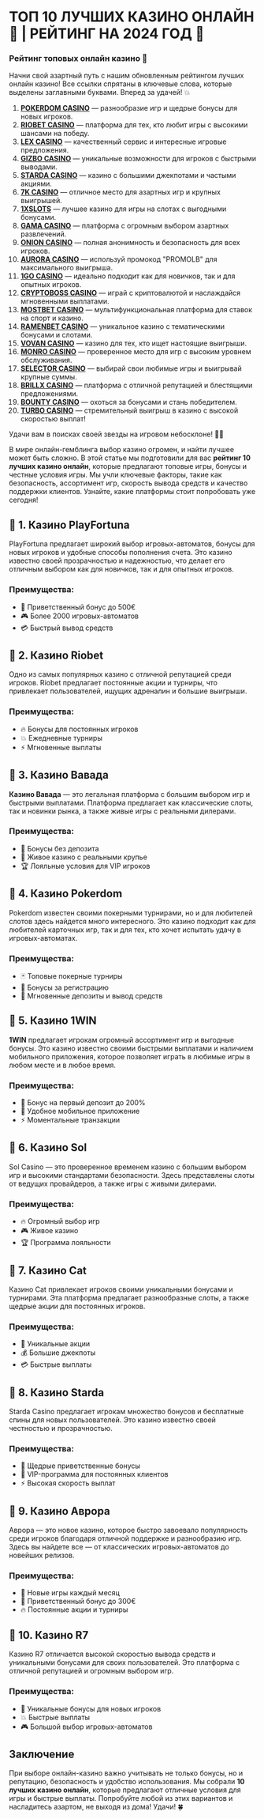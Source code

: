 # ТОП 10 ЛУЧШИХ КАЗИНО ОНЛАЙН 🎰 | РЕЙТИНГ НА 2024 ГОД 🚀
### Рейтинг топовых онлайн казино 🎰

Начни свой азартный путь с нашим обновленным рейтингом лучших онлайн казино! Все ссылки спрятаны в ключевые слова, которые выделены заглавными буквами. Вперед за удачей! 💥

1. **[POKERDOM CASINO](https://brandplay.link/Bxg7SC7H)** — разнообразие игр и щедрые бонусы для новых игроков.
2. **[RIOBET CASINO](https://brandplay.link/dtx89f2L)** — платформа для тех, кто любит игры с высокими шансами на победу.
3. **[LEX CASINO](https://brandplay.link/2HFTmBc8)** — качественный сервис и интересные игровые предложения.
4. **[GIZBO CASINO](https://gizbo-tea02.com/c8e962e89)** — уникальные возможности для игроков с быстрыми выводами.
5. **[STARDA CASINO](https://brandplay.link/cpFQbWKn)** — казино с большими джекпотами и частыми акциями.
6. **[7K CASINO](https://brandplay.link/dd46bNgD)** — отличное место для азартных игр и крупных выигрышей.
7. **[1XSLOTS](https://brandplay.link/R4xfxqdm)** — лучшее казино для игры на слотах с выгодными бонусами.
8. **[GAMA CASINO](https://brandplay.link/zrZpLFTP)** — платформа с огромным выбором азартных развлечений.
9. **[ONION CASINO](https://obclk001-2d.top/click?offer_id=986&partner_id=10542&landing_id=1798&utm_medium=affiliate&sub_1=oncasino3)** — полная анонимность и безопасность для всех игроков.
10. **[AURORA CASINO](https://10trafic-stat2.com/click/668546566bcc6313411604c7/6766/15114/subaccount?promocode=PROMOLB)** — используй промокод "PROMOLB" для максимального выигрыша.
11. **[1GO CASINO](https://1go-ircp01.com/ce015f410)** — идеально подходит как для новичков, так и для опытных игроков.
12. **[CRYPTOBOSS CASINO](https://cryptobossc.online/d847bcfa9)** — играй с криптовалютой и наслаждайся мгновенными выплатами.
13. **[MOSTBET CASINO](https://ktbtis024ifqfn0mst.com/beQs)** — мультифункциональная платформа для ставок на спорт и казино.
14. **[RAMENBET CASINO](https://get.saltyram.com/ru/registration?apkpop=0&partner=p24970p3296034p5526)** — уникальное казино с тематическими бонусами и слотами.
15. **[VOVAN CASINO](https://vovan.site/d2375cf9b)** — казино для тех, кто ищет настоящие выигрыши.
16. **[MONRO CASINO](https://mnr-ircp01.com/c3ce72a2c)** — проверенное место для игр с высоким уровнем обслуживания.
17. **[SELECTOR CASINO](https://gosel.pl/SELVK)** — выбирай свои любимые игры и выигрывай крупные суммы.
18. **[BRILLX CASINO](https://brillx.pub/BRIVK)** — платформа с отличной репутацией и блестящими предложениями.
19. **[BOUNTY CASINO](https://bounty-casino.de/BOVK)** — охоться за бонусами и стань победителем.
20. **[TURBO CASINO](https://turbo-casino.pro/TURVK)** — стремительный выигрыш в казино с высокой скоростью выплат!

Удачи вам в поисках своей звезды на игровом небосклоне! 🌟🎲

В мире онлайн-гемблинга выбор казино огромен, и найти лучшее может быть сложно. В этой статье мы подготовили для вас **рейтинг 10 лучших казино онлайн**, которые предлагают топовые игры, бонусы и честные условия игры. Мы учли ключевые факторы, такие как безопасность, ассортимент игр, скорость вывода средств и качество поддержки клиентов. Узнайте, какие платформы стоит попробовать уже сегодня!

## 🎯 1. Казино PlayFortuna

PlayFortuna предлагает широкий выбор игровых-автоматов, бонусы для новых игроков и удобные способы пополнения счета. Это казино известно своей прозрачностью и надежностью, что делает его отличным выбором как для новичков, так и для опытных игроков.

### Преимущества:
- 🎁 Приветственный бонус до 500€
- 🎮 Более 2000 игровых-автоматов
- 💳 Быстрый вывод средств

## 🎯 2. Казино Riobet

Одно из самых популярных казино с отличной репутацией среди игроков. Riobet предлагает постоянные акции и турниры, что привлекает пользователей, ищущих адреналин и большие выигрыши.

### Преимущества:
- 🔥 Бонусы для постоянных игроков
- 💥 Ежедневные турниры
- ⚡ Мгновенные выплаты

## 🎯 3. Казино Вавада

**Казино Вавада** — это легальная платформа с большим выбором игр и быстрыми выплатами. Платформа предлагает как классические слоты, так и новинки рынка, а также живые игры с реальными дилерами.

### Преимущества:
- 🤑 Бонусы без депозита
- 🎲 Живое казино с реальными крупье
- 🏆 Лояльные условия для VIP игроков

## 🎯 4. Казино Pokerdom

Pokerdom известен своими покерными турнирами, но и для любителей слотов здесь найдется много интересного. Это казино подходит как для любителей карточных игр, так и для тех, кто хочет испытать удачу в игровых-автоматах.

### Преимущества:
- 🃏 Топовые покерные турниры
- 💸 Бонусы за регистрацию
- 🔄 Мгновенные депозиты и вывод средств

## 🎯 5. Казино 1WIN

**1WIN** предлагает игрокам огромный ассортимент игр и выгодные бонусы. Это казино известно своими быстрыми выплатами и наличием мобильного приложения, которое позволяет играть в любимые игры в любом месте и в любое время.

### Преимущества:
- 🎁 Бонус на первый депозит до 200%
- 📱 Удобное мобильное приложение
- ⚡ Моментальные транзакции

## 🎯 6. Казино Sol

Sol Casino — это проверенное временем казино с большим выбором игр и высокими стандартами безопасности. Здесь представлены слоты от ведущих провайдеров, а также игры с живыми дилерами.

### Преимущества:
- 🔥 Огромный выбор игр
- 🎮 Живое казино
- 🏆 Программа лояльности

## 🎯 7. Казино Cat

Казино Cat привлекает игроков своими уникальными бонусами и турнирами. Эта платформа предлагает разнообразные слоты, а также щедрые акции для постоянных игроков.

### Преимущества:
- 🐾 Уникальные акции
- 💰 Большие джекпоты
- 💳 Быстрые выплаты

## 🎯 8. Казино Starda

Starda Casino предлагает игрокам множество бонусов и бесплатные спины для новых пользователей. Это казино известно своей честностью и прозрачностью.

### Преимущества:
- 🎁 Щедрые приветственные бонусы
- 💎 VIP-программа для постоянных клиентов
- ⚡ Высокая скорость выплат

## 🎯 9. Казино Аврора

Аврора — это новое казино, которое быстро завоевало популярность среди игроков благодаря отличной поддержке и разнообразию игр. Здесь вы найдете все — от классических игровых-автоматов до новейших релизов.

### Преимущества:
- 🎰 Новые игры каждый месяц
- 🎁 Приветственный бонус до 300€
- 🔥 Постоянные акции и турниры

## 🎯 10. Казино R7

Казино R7 отличается высокой скоростью вывода средств и уникальными бонусами для своих пользователей. Это платформа с отличной репутацией и огромным выбором игр.

### Преимущества:
- 🏅 Уникальные бонусы для новых игроков
- 💥 Быстрые выплаты
- 🎮 Большой выбор игровых-автоматов

## Заключение

При выборе онлайн-казино важно учитывать не только бонусы, но и репутацию, безопасность и удобство использования. Мы собрали **10 лучших казино онлайн**, которые предлагают отличные условия для игры и быстрые выплаты. Попробуйте любой из этих вариантов и насладитесь азартом, не выходя из дома! Удачи! 🍀


